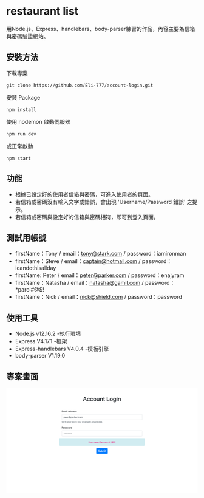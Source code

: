 # restaurant list
用Node.js、Express、handlebars、body-parser練習的作品，內容主要為信箱與密碼驗證網站。

## 安裝方法
下載專案
```
git clone https://github.com/Eli-777/account-login.git
```
安裝 Package
```
npm install
```
使用 nodemon 啟動伺服器
```
npm run dev
```
或正常啟動
```
npm start
```

## 功能 
- 根據已設定好的使用者信箱與密碼，可進入使用者的頁面。
- 若信箱或密碼沒有輸入文字或錯誤，會出現 'Username/Password 錯誤' 之提示。
- 若信箱或密碼與設定好的信箱與密碼相符，即可到登入頁面。

## 測試用帳號
- firstName：Tony / email：tony@stark.com / password：iamironman
- firstName：Steve / email：captain@hotmail.com / password：icandothisallday
- firstName: Peter / email：peter@parker.com / password：enajyram
- firstName：Natasha / email：natasha@gamil.com / password：*parol#@$!
- firstName：Nick / email：nick@shield.com / password：password

## 使用工具
- Node.js v12.16.2 -執行環境
- Express V4.17.1 -框架
- Express-handlebars V4.0.4 -模板引擎
- body-parser V1.19.0

## 專案畫面
![Alt text](/indexPic.png)
